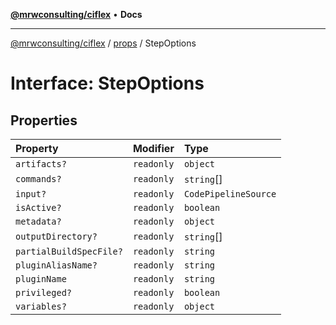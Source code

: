[**@mrwconsulting/ciflex**](../../README.md) • **Docs**

***

[@mrwconsulting/ciflex](../../README.md) / [props](../README.md) / StepOptions

# Interface: StepOptions

## Properties

| Property | Modifier | Type |
| :------ | :------ | :------ |
| `artifacts?` | `readonly` | `object` |
| `commands?` | `readonly` | `string`[] |
| `input?` | `readonly` | `CodePipelineSource` |
| `isActive?` | `readonly` | `boolean` |
| `metadata?` | `readonly` | `object` |
| `outputDirectory?` | `readonly` | `string`[] |
| `partialBuildSpecFile?` | `readonly` | `string` |
| `pluginAliasName?` | `readonly` | `string` |
| `pluginName` | `readonly` | `string` |
| `privileged?` | `readonly` | `boolean` |
| `variables?` | `readonly` | `object` |
